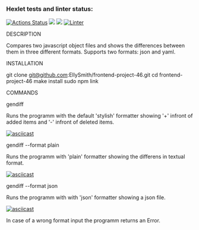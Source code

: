 ### Hexlet tests and linter status:
[![Actions Status](https://github.com/EllySmith/frontend-project-46/workflows/hexlet-check/badge.svg)](https://github.com/EllySmith/frontend-project-46/actions)
<a href="https://codeclimate.com/github/EllySmith/frontend-project-46/test_coverage"><img src="https://api.codeclimate.com/v1/badges/8e40df533f43dab227bc/test_coverage" /></a>
<a href="https://codeclimate.com/github/EllySmith/frontend-project-46/maintainability"><img src="https://api.codeclimate.com/v1/badges/8e40df533f43dab227bc/maintainability" /></a>
[![Linter](https://github.com/EllySmith/frontend-project-46/actions/workflows/lint.yml/badge.svg)](https://github.com/EllySmith/frontend-project-46/actions/workflows/lint.yml) 

DESCRIPTION

Compares two javascript object files and shows the differences between them in three different formats. Supports two formats: json and yaml. 

INSTALLATION

git clone git@github.com:EllySmith/frontend-project-46.git
cd frontend-project-46
make install
sudo npm link

COMMANDS 

gendiff <file1> <file2> 

Runs the programm with the default 'stylish' formatter showing '+' infront of added items and '-' infront of deleted items. 

[![asciicast](https://asciinema.org/a/hTM6kheVkaOZM8zjyZsF7NqEb.svg)](https://asciinema.org/a/hTM6kheVkaOZM8zjyZsF7NqEb)

gendiff <file1> <file2> --format plain

Runs the programm with 'plain' formatter showing the differens in textual format.

[![asciicast](https://asciinema.org/a/Q8LLePbjAUlZuAiCHb8NlO211.svg)](https://asciinema.org/a/Q8LLePbjAUlZuAiCHb8NlO211)

gendiff <file1> <file2> --format json

Runs the programm with with 'json' formatter showing a json file. 

[![asciicast](https://asciinema.org/a/qDFItRExBWr5T3ob8iwwwdX4u.svg)](https://asciinema.org/a/qDFItRExBWr5T3ob8iwwwdX4u)

In case of a wrong format input the programm returns an Error.